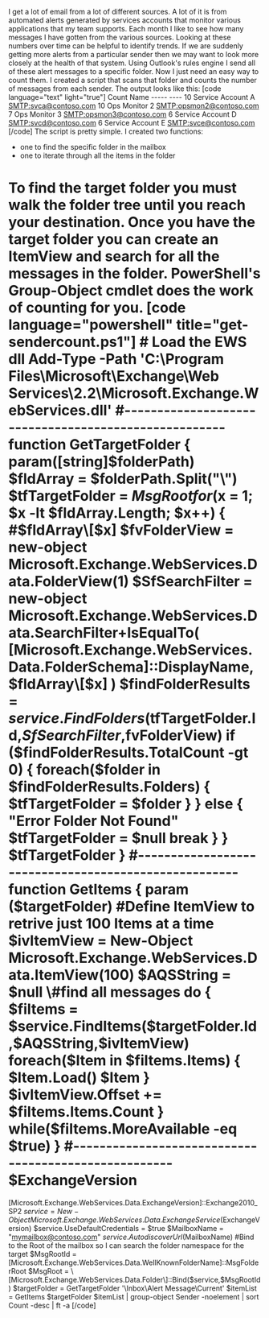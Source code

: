 I get a lot of email from a lot of different sources. A lot of it is
from automated alerts generated by services accounts that monitor
various applications that my team supports. Each month I like to see how
many messages I have gotten from the various sources. Looking at these
numbers over time can be helpful to identify trends. If we are suddenly
getting more alerts from a particular sender then we may want to look
more closely at the health of that system. Using Outlook's rules engine
I send all of these alert messages to a specific folder. Now I just need
an easy way to count them. I created a script that scans that folder and
counts the number of messages from each sender. The output looks like
this: \[code language="text" light="true"\] Count Name ----- ---- 10
Service Account A <SMTP:svca@contoso.com> 10 Ops Monitor 2
<SMTP:opsmon2@contoso.com> 7 Ops Monitor 3
<SMTP:opsmon3@contoso.com> 6 Service Account D
<SMTP:svcd@contoso.com> 6 Service Account E
<SMTP:svce@contoso.com> \[/code\] The script is pretty simple. I
created two functions:

-   one to find the specific folder in the mailbox
-   one to iterate through all the items in the folder

To find the target folder you must walk the folder tree until you reach
your destination. Once you have the target folder you can create an
ItemView and search for all the messages in the folder. PowerShell's
Group-Object cmdlet does the work of counting for you. \[code
language="powershell" title="get-sendercount.ps1"\] \# Load the EWS dll
Add-Type -Path 'C:\\Program Files\\Microsoft\\Exchange\\Web
Services\\2.2\\Microsoft.Exchange.WebServices.dll'
\#----------------------------------------------------- function
GetTargetFolder { param(\[string\]$folderPath) $fldArray =
$folderPath.Split("\\") $tfTargetFolder = $MsgRoot for ($x = 1; $x -lt
$fldArray.Length; $x++) { \#$fldArray\[$x\] $fvFolderView = new-object
Microsoft.Exchange.WebServices.Data.FolderView(1) $SfSearchFilter =
new-object Microsoft.Exchange.WebServices.Data.SearchFilter+IsEqualTo(
\[Microsoft.Exchange.WebServices.Data.FolderSchema\]::DisplayName,
$fldArray\[$x\] ) $findFolderResults =
$service.FindFolders($tfTargetFolder.Id,$SfSearchFilter,$fvFolderView)
if ($findFolderResults.TotalCount -gt 0) { foreach($folder in
$findFolderResults.Folders) { $tfTargetFolder = $folder } } else {
"Error Folder Not Found" $tfTargetFolder = $null break } }
$tfTargetFolder }
\#----------------------------------------------------- function
GetItems { param ($targetFolder) \#Define ItemView to retrive just 100
Items at a time $ivItemView = New-Object
Microsoft.Exchange.WebServices.Data.ItemView(100) $AQSString = $null
\#find all messages do { $fiItems =
$service.FindItems($targetFolder.Id,$AQSString,$ivItemView)
foreach($Item in $fiItems.Items) { $Item.Load() $Item }
$ivItemView.Offset += $fiItems.Items.Count }
while($fiItems.MoreAvailable -eq $true) }
\#----------------------------------------------------- $ExchangeVersion
=
\[Microsoft.Exchange.WebServices.Data.ExchangeVersion\]::Exchange2010\_SP2
$service = New-Object
Microsoft.Exchange.WebServices.Data.ExchangeService($ExchangeVersion)
$service.UseDefaultCredentials = $true $MailboxName =
"mymailbox@contoso.com" $service.AutodiscoverUrl($MailboxName) \#Bind to
the Root of the mailbox so I can search the folder namespace for the
target $MsgRootId =
\[Microsoft.Exchange.WebServices.Data.WellKnownFolderName\]::MsgFolderRoot
$MsgRoot =
\[Microsoft.Exchange.WebServices.Data.Folder\]::Bind($service,$MsgRootId)
$targetFolder = GetTargetFolder '\\Inbox\\Alert Message\\Current'
$itemList = GetItems $targetFolder $itemList \| group-object Sender
-noelement \| sort Count -desc \| ft -a \[/code\]
